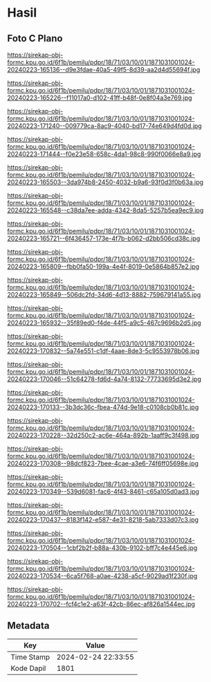 # Hasil

## Foto C Plano

https://sirekap-obj-formc.kpu.go.id/6f1b/pemilu/pdpr/18/71/03/10/01/1871031001024-20240223-165136--d9e3fdae-40a5-49f5-8d39-aa2d4d55694f.jpg

https://sirekap-obj-formc.kpu.go.id/6f1b/pemilu/pdpr/18/71/03/10/01/1871031001024-20240223-165226--f11017a0-d102-41ff-b48f-0e8f04a3e769.jpg

https://sirekap-obj-formc.kpu.go.id/6f1b/pemilu/pdpr/18/71/03/10/01/1871031001024-20240223-171240--009779ca-8ac9-4040-bd17-74e649d4fd0d.jpg

https://sirekap-obj-formc.kpu.go.id/6f1b/pemilu/pdpr/18/71/03/10/01/1871031001024-20240223-171444--f0e23e58-658c-4da1-98c8-990f0066e8a9.jpg

https://sirekap-obj-formc.kpu.go.id/6f1b/pemilu/pdpr/18/71/03/10/01/1871031001024-20240223-165503--3da974b8-2450-4032-b9a6-93f0d3f0b63a.jpg

https://sirekap-obj-formc.kpu.go.id/6f1b/pemilu/pdpr/18/71/03/10/01/1871031001024-20240223-165548--c38da7ee-adda-4342-8da5-5257b5ea9ec9.jpg

https://sirekap-obj-formc.kpu.go.id/6f1b/pemilu/pdpr/18/71/03/10/01/1871031001024-20240223-165721--6f436457-173e-4f7b-b062-d2bb506cd38c.jpg

https://sirekap-obj-formc.kpu.go.id/6f1b/pemilu/pdpr/18/71/03/10/01/1871031001024-20240223-165809--fbb0fa50-199a-4e4f-8019-0e5864b857e2.jpg

https://sirekap-obj-formc.kpu.go.id/6f1b/pemilu/pdpr/18/71/03/10/01/1871031001024-20240223-165849--506dc2fd-34d6-4d13-8882-759679141a55.jpg

https://sirekap-obj-formc.kpu.go.id/6f1b/pemilu/pdpr/18/71/03/10/01/1871031001024-20240223-165932--35f89ed0-f4de-44f5-a9c5-467c9696b2d5.jpg

https://sirekap-obj-formc.kpu.go.id/6f1b/pemilu/pdpr/18/71/03/10/01/1871031001024-20240223-170832--5a74e551-c1df-4aae-8de3-5c9553978b06.jpg

https://sirekap-obj-formc.kpu.go.id/6f1b/pemilu/pdpr/18/71/03/10/01/1871031001024-20240223-170046--51c64278-fd6d-4a74-8132-77733695d3e2.jpg

https://sirekap-obj-formc.kpu.go.id/6f1b/pemilu/pdpr/18/71/03/10/01/1871031001024-20240223-170133--3b3dc36c-fbea-474d-9e18-c0108cb0b81c.jpg

https://sirekap-obj-formc.kpu.go.id/6f1b/pemilu/pdpr/18/71/03/10/01/1871031001024-20240223-170228--32d250c2-ac6e-464a-892b-1aaff9c3f498.jpg

https://sirekap-obj-formc.kpu.go.id/6f1b/pemilu/pdpr/18/71/03/10/01/1871031001024-20240223-170308--98dcf823-7bee-4cae-a3e6-74f6ff05698e.jpg

https://sirekap-obj-formc.kpu.go.id/6f1b/pemilu/pdpr/18/71/03/10/01/1871031001024-20240223-170349--539d6081-fac6-4f43-8461-c65a105d0ad3.jpg

https://sirekap-obj-formc.kpu.go.id/6f1b/pemilu/pdpr/18/71/03/10/01/1871031001024-20240223-170437--8183f142-e587-4e31-8218-5ab7333d07c3.jpg

https://sirekap-obj-formc.kpu.go.id/6f1b/pemilu/pdpr/18/71/03/10/01/1871031001024-20240223-170504--1cbf2b2f-b88a-430b-9102-bff7c4e445e6.jpg

https://sirekap-obj-formc.kpu.go.id/6f1b/pemilu/pdpr/18/71/03/10/01/1871031001024-20240223-170534--6ca5f768-a0ae-4238-a5cf-9029ad1f230f.jpg

https://sirekap-obj-formc.kpu.go.id/6f1b/pemilu/pdpr/18/71/03/10/01/1871031001024-20240223-170702--fcf4c1e2-a63f-42cb-86ec-af826a1544ec.jpg


## Metadata

| Key        | Value               |
| ---------- | ------------------- |
| Time Stamp | 2024-02-24 22:33:55 |
| Kode Dapil | 1801                |



